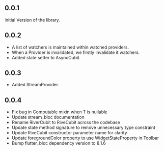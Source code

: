 ## 0.0.1
Initial Version of the library.

## 0.0.2

* A list of watchers is maintained within watched providers.
* When a Provider is invalidated, we firstly invalidate it watchers.
* Added state setter to AsyncCubit.

## 0.0.3
* Added StreamProvider.

## 0.0.4
* Fix bug in Computable mixin when T is nullable
* Update stream_bloc documentation
* Rename RiverCubit to RiveCubit across the codebase
* Update state method signature to remove unnecessary type constraint
* Update RiveCubit constructor parameter name for clarity
* Update foregroundColor property to use WidgetStateProperty in Toolbar
* Bump flutter_bloc dependency version to 8.1.6